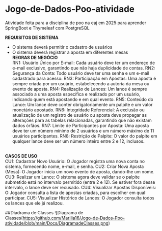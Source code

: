 # Jogo-de-Dados-Poo-atividade

Atividade feita para a disciplina de poo na eaj em 2025 para aprender SpringBoot e Thymeleaf com PostgreSQL 

**REQUISITOS DE SISTEMA**<br/>
- O sistema deverá permitir o cadastro de usuários
- O sistema deverá registrar a aposta em diferentes mesas
<br/>**REGRAS DE NEGÓCIO**<br/>
RN1: Usuário Único por E-mail: Cada usuário deve ter um endereço de e-mail exclusivo, garantindo que não haja duplicidade de contas.
RN2: Segurança da Conta: Todo usuário deve ter uma senha e um e-mail cadastrado para acesso.
RN3: Participação em Apostas: Uma aposta é sempre criada por um usuário, estabelecendo a autoria da mesa ou evento de aposta.
RN4: Realização de Lances: Um lance é sempre associado a uma aposta específica e realizado por um usuário, indicando quem está apostando e em qual evento.
RN5: Conteúdo do Lance: Um lance deve conter obrigatoriamente um palpite e um valor monetário apostado.
RN6: Integridade Referencial: A exclusão ou atualização de um registro de usuário ou aposta deve propagar as alterações para as tabelas relacionadas, garantindo que não existam dados órfãos.
RN7:	Limite de Participantes por Aposta: Uma aposta deve ter um número mínimo de 2 usuários e um número máximo de 11 usuários participantes.
RN8:	Restrição de Palpite: O valor do palpite em qualquer lance deve ser um número inteiro entre 2 e 12, inclusos.

<br/>**CASOS DE USO**<br/>
CU1:	Cadastrar Novo Usuário: O Jogador registra uma nova conta no sistema, fornecendo nome, e-mail, e senha.
CU2:	Criar Nova Aposta (Mesa):	O Jogador inicia um novo evento de aposta, dando-lhe um nome.
CU3:	Realizar um Lance:	O sistema agora deve validar se o palpite submetido está no intervalo permitido (entre 2 e 12). Se estiver fora desse intervalo, o lance deve ser recusado.
CU4:	Visualizar Apostas Disponíveis:	O Jogador consulta a lista de apostas criadas, para escolher em qual participar.
CU5:	Visualizar Histórico de Lances:	O Jogador consulta todos os lances que ele já realizou.

##Diadrama de Classes
![Diagrama de Classes(https://github.com/Marilia16/Jogo-de-Dados-Poo-atividade/blob/main/Docs/DiagramadeClasses.png)
